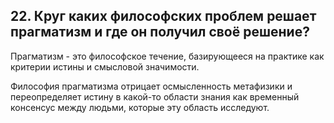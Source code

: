 ﻿## 22. Круг каких философских проблем решает прагматизм и где он получил своё решение?

Прагматизм - это философское течение, базирующееся на практике как критерии
истины и смысловой значимости.

Философия прагматизма отрицает осмысленность метафизики и переопределяет
истину в какой-то области знания как временный консенсус между людьми,
которые эту область исследуют.

